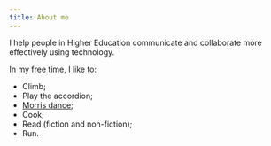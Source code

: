 ```yaml
---
title: About me
---
```


I help people in Higher Education communicate and collaborate more effectively
using technology.

In my free time, I like to:

* Climb;
* Play the accordion;
* [Morris dance][];
* Cook;
* Read (fiction and non-fiction);
* Run.

[Morris dance]: http://www.bathampton-morris-men.org.uk/
